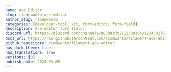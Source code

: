 ```yaml
---
name: Ace Editor
slug: riodewanto-ace-editor
author_slug: riodewanto
categories: [developer-tool, kit, form-editor, form-field]
description: Ace editor form field.
discord_url: https://discord.com/channels/883083792112300104/1214582762011631657
docs_url: https://raw.githubusercontent.com/riodwanto/filament-ace-editor/master/README.md
github_repository: riodwanto/filament-ace-editor
has_dark_theme: true
has_translations: true
versions: [3]
publish_date: 2024-03-05
---
```

